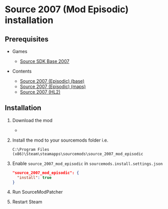 # Source 2007 (Mod Episodic) installation

## Prerequisites

- Games
  - [Source SDK Base 2007](../../../game-installation/game-installation/source-sdk-base-2007.md)

- Contents
  - [Source 2007 (Episodic) (base)](../../../SourceContentInstaller/v0/content-installation/source-2007.md#episodic-base-content)
  - [Source 2007 (Episodic) (maps)](../../../SourceContentInstaller/v0/content-installation/source-2007.md#episodic-maps-content)
  - [Source 2007 (HL2)](../../../SourceContentInstaller/v0/content-installation/source-2007.md#hl2-content)

## Installation

1. Download the mod

   - <url>

2. Install the mod to your sourcemods folder i.e.

   ```text
   C:\Program Files (x86)\Steam\steamapps\sourcemods\source_2007_mod_episodic
   ```

3. Enable `source_2007_mod_episodic` in `sourcemods.install.settings.json`

   ```json
   "source_2007_mod_episodic": {
     "install": true
   }
   ```

4. Run SourceModPatcher
5. Restart Steam
